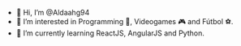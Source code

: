 - 👋 Hi, I’m @Aldaahg94
- 👀 I’m interested in Programming 🥷, Videogames 🎮 and Fútbol ⚽.
- 🌱 I’m currently learning ReactJS, AngularJS and Python.

<!---
Aldaahg94/Aldaahg94 is a ✨ special ✨ repository because its `README.md` (this file) appears on your GitHub profile.
You can click the Preview link to take a look at your changes.
--->
